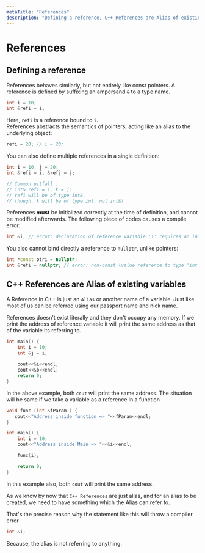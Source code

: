 ```yaml
---
metaTitle: "References"
description: "Defining a reference, C++ References are Alias of existing variables"
---
```


# References



## Defining a reference


References behaves similarly, but not entirely like const pointers. A reference is defined by suffixing an ampersand `&` to a type name.

```cpp
int i = 10;
int &refi = i;

```

Here, `refi` is a reference bound to `i`.<br />
References abstracts the semantics of pointers, acting like an alias to the underlying object:

```cpp
refi = 20; // i = 20;

```

You can also define multiple references in a single definition:

```cpp
int i = 10, j = 20;
int &refi = i, &refj = j;

// Common pitfall :
// int& refi = i, k = j;
// refi will be of type int&.
// though, k will be of type int, not int&!

```

References **must** be initialized correctly at the time of definition, and cannot be modified afterwards. The following piece of codes causes a compile error:

```cpp
int &i; // error: declaration of reference variable 'i' requires an initializer

```

You also cannot bind directly a reference to `nullptr`, unlike pointers:

```cpp
int *const ptri = nullptr;
int &refi = nullptr; // error: non-const lvalue reference to type 'int' cannot bind to a temporary of type 'nullptr_t'

```



## C++ References are Alias of existing variables


A Reference in C++ is just an `Alias` or another name of a variable. Just like most of us can be referred using our passport name and nick name.

References doesn't exist literally and they don't occupy any memory. If we print the address of reference variable it will print the same address as that of the variable its referring to.

```cpp
int main() {
    int i = 10;
    int &j = i;
    
    cout<<&i<<endl;
    cout<<&b<<endl;
    return 0;
}

```

In the above example, both `cout` will print the same address. The situation will be same if we take a variable as a reference in a function

```cpp
void func (int &fParam ) {
   cout<<"Address inside function => "<<fParam<<endl;
}

int main() {
    int i = 10;
    cout<<"Address inside Main => "<<&i<<endl;    

    func(i);

    return 0;
}


```

In this example also, both `cout` will print the same address.

As we know by now that `C++ References` are just alias, and for an alias to be created, we need to have something which the Alias can refer to.

That's the precise reason why the statement like this will throw a compiler error

```cpp
int &i;


```

Because, the alias is not referring to anything.

